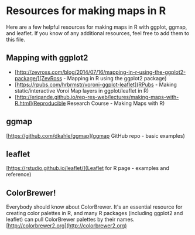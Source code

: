 # Resources for making maps in R

Here are a few helpful resources for making maps in R with ggplot, ggmap, and leaflet. If you know of any additional resources, feel free to add them to this file.

## Mapping with ggplot2
- [http://zevross.com/blog/2014/07/16/mapping-in-r-using-the-ggplot2-package/](ZevRoss - Mapping in R using the ggplot2 package)
- [https://rpubs.com/hrbrmstr/voroni-ggplot-leaflet](RPubs - Making static/interactive Voroi Map layers in ggplot/leaflet in R)
- [http://eriqande.github.io/rep-res-web/lectures/making-maps-with-R.html](Reproducible Research Course - Making Maps with R)

## ggmap
[https://github.com/dkahle/ggmap](ggmap GitHub repo - basic examples)

## leaflet
[https://rstudio.github.io/leaflet/](Leaflet for R page - examples and reference)

## ColorBrewer!
Everybody should know about ColorBrewer. It's an essential resource for creating color palettes in R, and many R packages (including ggplot2 and leaflet) can pull ColorBrewer palettes by their names.
[http://colorbrewer2.org](http://colorbrewer2.org)
